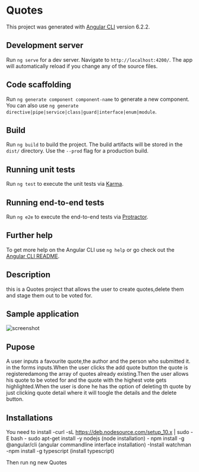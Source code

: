 # Quotes

This project was generated with [Angular CLI](https://github.com/angular/angular-cli) version 6.2.2.

## Development server

Run `ng serve` for a dev server. Navigate to `http://localhost:4200/`. The app will automatically reload if you change any of the source files.

## Code scaffolding

Run `ng generate component component-name` to generate a new component. You can also use `ng generate directive|pipe|service|class|guard|interface|enum|module`.

## Build

Run `ng build` to build the project. The build artifacts will be stored in the `dist/` directory. Use the `--prod` flag for a production build.

## Running unit tests

Run `ng test` to execute the unit tests via [Karma](https://karma-runner.github.io).

## Running end-to-end tests

Run `ng e2e` to execute the end-to-end tests via [Protractor](http://www.protractortest.org/).

## Further help

To get more help on the Angular CLI use `ng help` or go check out the [Angular CLI README](https://github.com/angular/angular-cli/blob/master/README.md).

## Description

this is a Quotes project that allows the user to  create quotes,delete them and stage them out to be voted for.

## Sample application

![screenshot](http:///src/assets/screenshot.png)

## Pupose

A user inputs a favourite quote,the author and the person who submitted it. in the forms inputs.When the user clicks the add quote button the quote is registeredamong the array of quotes already existing.Then the user allows his quote to be voted for and the quote with the highest vote gets highlighted.When the user is done he has the option of deleting th quote by just clicking quote detail where it will toogle the details and the delete button.

## Installations

You need to install
    -curl -sL https://deb.nodesource.com/setup_10.x | sudo -E bash -
     sudo apt-get install -y nodejs (node installation)
    - npm install -g @angular/cli  (angular commandline interface installation)
    -Install watchman
    -npm install -g typescript  (install typescript)

Then run ng new Quotes